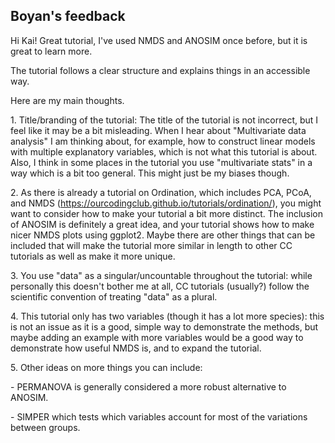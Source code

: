 ## Boyan's feedback

Hi Kai! Great tutorial, I've used NMDS and ANOSIM once before, but it is great to learn more.

The tutorial follows a clear structure and explains things in an accessible way.

Here are my main thoughts.

1\. Title/branding of the tutorial: The title of the tutorial is not incorrect, but I feel like it may be a bit misleading. When I hear about "Multivariate data analysis" I am thinking about, for example, how to construct linear models with multiple explanatory variables, which is not what this tutorial is about. Also, I think in some places in the tutorial you use "multivariate stats" in a way which is a bit too general. This might just be my biases though.

2\. As there is already a tutorial on Ordination, which includes PCA, PCoA, and NMDS (https://ourcodingclub.github.io/tutorials/ordination/), you might want to consider how to make your tutorial a bit more distinct. The inclusion of ANOSIM is definitely a great idea, and your tutorial shows how to make nicer NMDS plots using ggplot2. Maybe there are other things that can be included that will make the tutorial more similar in length to other CC tutorials as well as make it more unique.

3\. You use "data" as a singular/uncountable throughout the tutorial: while personally this doesn't bother me at all, CC tutorials (usually?) follow the scientific convention of treating "data" as a plural.

4\. This tutorial only has two variables (though it has a lot more species): this is not an issue as it is a good, simple way to demonstrate the methods, but maybe adding an example with more variables would be a good way to demonstrate how useful NMDS is, and to expand the tutorial.

5\. Other ideas on more things you can include:

\- PERMANOVA is generally considered a more robust alternative to ANOSIM.

\- SIMPER which tests which variables account for most of the variations between groups.
